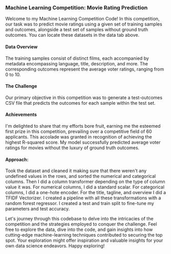 ### Machine Learning Competition: Movie Rating Prediction

Welcome to my Machine Learning Competition Code! In this competition, our task was to predict movie ratings using a given set of training samples and outcomes, alongside a test set of samples without ground truth outcomes. You can locate these datasets in the data tab above.

#### Data Overview

The training samples consist of distinct films, each accompanied by metadata encompassing language, title, description, and more. The corresponding outcomes represent the average voter ratings, ranging from 0 to 10.

#### The Challenge

Our primary objective in this competition was to generate a test-outcomes CSV file that predicts the outcomes for each sample within the test set. 

#### Achievements

I'm delighted to share that my efforts bore fruit, earning me the esteemed first prize in this competition, prevailing over a competitive field of 60 applicants. This accolade was granted in recognition of achieving the highest R-squared score. My model successfully predicted average voter ratings for movies without the luxury of ground truth outcomes.




#### Approach:
Took the dataset and cleaned it making sure that there weren't any undefined values in the rows, and sorted the numerical and categorical columns. Then I did a column transformer depending on the type of column value it was. For numerical columns, I did a standard scalar. For categorical columns, I did a one-hote encoder. For the title, tagline, and overview I did a TFIDF Vectorizer. I created a pipeline with all these transformations with a random forest regressor. I created a test and train split to fine-tune my parameters and test accuracy. 


Let's journey through this codebase to delve into the intricacies of the competition and the strategies employed to conquer the challenge. Feel free to explore the data, dive into the code, and gain insights into how cutting-edge machine-learning techniques contributed to securing the top spot. Your exploration might offer inspiration and valuable insights for your own data science endeavors. Happy exploring!
